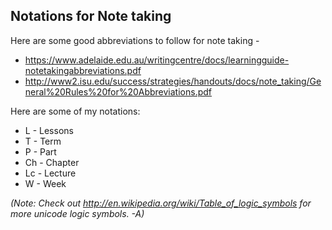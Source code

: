 ## Notations for Note taking

Here are some good abbreviations to follow for note taking - 

- https://www.adelaide.edu.au/writingcentre/docs/learningguide-notetakingabbreviations.pdf
- http://www2.isu.edu/success/strategies/handouts/docs/note_taking/General%20Rules%20for%20Abbreviations.pdf

Here are some of my notations:

- L - Lessons
- T - Term
- P - Part
- Ch - Chapter
- Lc - Lecture
- W - Week

*(Note: Check out http://en.wikipedia.org/wiki/Table_of_logic_symbols for more unicode logic symbols. -A)*

### 